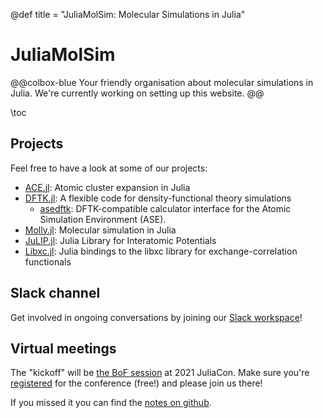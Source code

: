 @def title = "JuliaMolSim: Molecular Simulations in Julia"

# JuliaMolSim

@@colbox-blue
Your friendly organisation about molecular simulations in Julia.
We're currently working on setting up this website.
@@

\toc

## Projects
Feel free to have a look at some of our projects:
- [ACE.jl](https://github.com/ACEsuit/ACE.jl): Atomic cluster expansion in Julia
- [DFTK.jl](https://dftk.org): A flexible code for density-functional theory simulations
    * [asedftk](https://github.com/mfherbst/asedftk): DFTK-compatible calculator interface for the Atomic Simulation Environment (ASE).
- [Molly.jl](https://juliamolsim.github.io/Molly.jl/stable/): Molecular simulation in Julia
- [JuLIP.jl](https://github.com/JuliaMolSim/JuLIP.jl): Julia Library for Interatomic Potentials
- [Libxc.jl](https://github.com/JuliaMolSim/Libxc.jl): Julia bindings to the libxc library for exchange-correlation functionals

## Slack channel
[slack-url]: https://join.slack.com/t/juliamolsim/shared_invite/zt-tc060co0-HgiKApazzsQzBHDlQ58A7g
Get involved in ongoing conversations by joining our [Slack workspace][slack-url]!

## Virtual meetings
The "kickoff" will be [the BoF session](https://pretalx.com/juliacon2021/talk/ZQJAW3/)
at 2021 JuliaCon.
Make sure you're [registered](https://juliacon.org/2021/tickets/) for the conference
(free!) and please join us there!

If you missed it you can find the [notes on github](https://github.com/JuliaMolSim/Juliacon2021).
